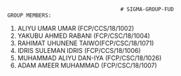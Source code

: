                                         # SIGMA-GROUP-FUD
    GROUP MEMBERS:
1. ALIYU UMAR UMAR (FCP/CCS/18/1002)
2. YAKUBU AHMED RABANI (FCP/CSC/18/1004)
3. RAHIMAT UHUNENE TAIWO(FCP/CSC/18/1071)
4. IDRIS SULEMAN IDRIS (FCP/CCS/18/1006)
5. MUHAMMAD ALIYU DAN-IYA (FCP/CSC/18/1026)
6. ADAM AMEER MUHAMMAD (FCP/CSC/18/1007)
